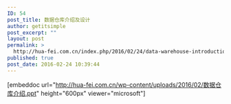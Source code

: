 ```yaml
---
ID: 54
post_title: 数据仓库介绍及设计
author: getitsimple
post_excerpt: ""
layout: post
permalink: >
  http://hua-fei.com.cn/index.php/2016/02/24/data-warehouse-introduction-design/
published: true
post_date: 2016-02-24 10:39:44
---
```

[embeddoc url="http://hua-fei.com.cn/wp-content/uploads/2016/02/数据仓库介绍.ppt" height="600px" viewer="microsoft"]